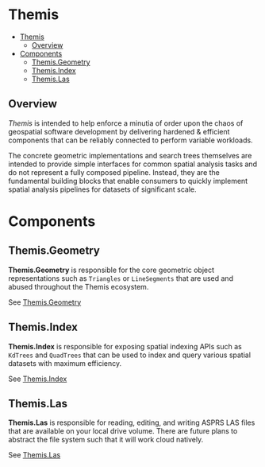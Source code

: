 # Themis

- [Themis](#themis)
    - [Overview](#overview)
- [Components](#components)
    - [Themis.Geometry](#themisgeometry)
    - [Themis.Index](#themisindex)
    - [Themis.Las](#themislas)

## Overview
*Themis* is intended to help enforce a minutia of order upon the chaos of geospatial software development by delivering hardened & efficient components that can be reliably connected to perform variable workloads.

The concrete geometric implementations and search trees themselves are intended to provide simple interfaces for common spatial analysis tasks and do not represent a fully composed pipeline.  Instead, they are the fundamental building blocks that enable consumers to quickly implement spatial analysis pipelines for datasets of significant scale.

# Components

## Themis.Geometry

**Themis.Geometry** is responsible for the core geometric object representations such as `Triangles` or `LineSegments` that are used and abused throughout the Themis ecosystem.

See [Themis.Geometry](src/Themis.Geometry/)

## Themis.Index

**Themis.Index** is responsible for exposing spatial indexing APIs such as `KdTrees` and `QuadTrees` that can be used to index and query various spatial datasets with maximum efficiency.

See [Themis.Index](src/Themis.Index/)

## Themis.Las

**Themis.Las** is responsible for reading, editing, and writing ASPRS LAS files that are available on your local drive volume.  There are future plans to abstract the file system such that it will work cloud natively.

See [Themis.Las](src/Themis.Las/)